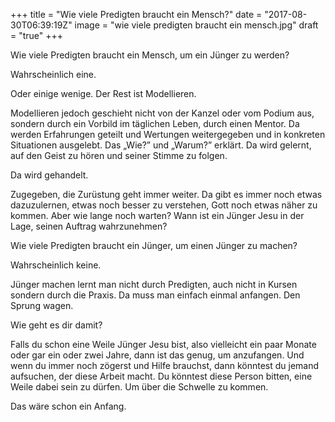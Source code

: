 +++
title = "Wie viele Predigten braucht ein Mensch?"
date = "2017-08-30T06:39:19Z"
image = "wie viele predigten braucht ein mensch.jpg"
draft = "true"
+++

Wie viele Predigten braucht ein Mensch, um ein Jünger zu werden?

Wahrscheinlich eine. 

Oder einige wenige. Der Rest ist Modellieren.

Modellieren jedoch geschieht nicht von der Kanzel oder vom Podium aus, sondern durch ein Vorbild im täglichen Leben, durch einen Mentor. Da werden Erfahrungen geteilt und Wertungen weitergegeben und in konkreten Situationen ausgelebt. Das „Wie?” und „Warum?” erklärt. Da wird gelernt, auf den Geist zu hören und seiner Stimme zu folgen.

Da wird gehandelt.

Zugegeben, die Zurüstung geht immer weiter. Da gibt es immer noch etwas dazuzulernen, etwas noch besser zu verstehen, Gott noch etwas näher zu kommen. Aber wie lange noch warten? Wann ist ein Jünger Jesu in der Lage, seinen Auftrag wahrzunehmen?

Wie viele Predigten braucht ein Jünger, um einen Jünger zu machen?

Wahrscheinlich keine. 

Jünger machen lernt man nicht durch Predigten, auch nicht in Kursen sondern durch die Praxis. Da muss man einfach einmal anfangen. Den Sprung wagen.

Wie geht es dir damit? 

Falls du schon eine Weile Jünger Jesu bist, also vielleicht ein paar Monate oder gar ein oder zwei Jahre, dann ist das genug, um anzufangen. Und wenn du immer noch zögerst und Hilfe brauchst, dann könntest du jemand aufsuchen, der diese Arbeit macht. Du könntest diese Person bitten, eine Weile dabei sein zu dürfen. Um über die Schwelle zu kommen.

Das wäre schon ein Anfang.
